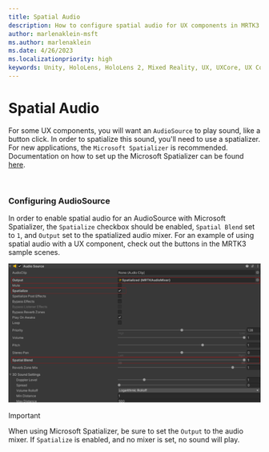 ```yaml
---
title: Spatial Audio
description: How to configure spatial audio for UX components in MRTK3
author: marlenaklein-msft
ms.author: marlenaklein
ms.date: 4/26/2023
ms.localizationpriority: high
keywords: Unity, HoloLens, HoloLens 2, Mixed Reality, UX, UXCore, UX Core, packaging
---
```


# Spatial Audio

For some UX components, you will want an `AudioSource` to play sound, like a button click. In order to spatialize this sound, you'll need to use a spatializer. For new applications, the `Microsoft Spatializer` is recommended. Documentation on how to set up the Microsoft Spatializer can be found [here](windows/mixed-reality/develop/unity/spatial-sound-in-unity). 

<br/>

### Configuring AudioSource 

In order to enable spatial audio for an AudioSource with Microsoft Spatializer, the `Spatialize` checkbox should be enabled, `Spatial Blend` set to `1`, and `Output` set to the spatialized audio mixer. For an example of using spatial audio with a UX component, check out the buttons in the MRTK3 sample scenes.

![An example of an audio source configured for spatial audio](images/spatialaudio_config.png)

> [!IMPORTANT]
> When using Microsoft Spatializer, be sure to set the `Output` to the audio mixer. If `Spatialize` is enabled, and no mixer is set, no sound will play. 